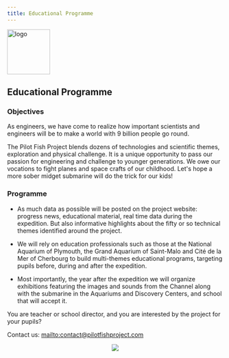 ```yaml
---
title: Educational Programme
---
```


<div class="row">
<div class="span1.5">

<img
 style="border: 0px solid ; width: 100px; height: 105px;"
 alt="logo" src="../images/LogoENL.gif">

</div>

<div class="span10.5">

## Educational Programme

</div>
</div>

### Objectives

As engineers, we have come to realize how important 
scientists and engineers will be to make a world with 9 billion people go round. 

The Pilot Fish Project blends dozens of technologies and scientific themes, 
exploration and physical challenge.
It is a unique opportunity to pass our passion for engineering and challenge to younger generations. 
We owe our vocations to fight planes and space crafts of our childhood. 
Let's hope a more sober midget submarine will do the trick for our kids!

### Programme

- As much data as possible will be posted on the project website: 
progress news, educational material, real time data during the expedition. 
But also informative highlights about the fifty or so technical themes identified around the project.

- We will rely on education professionals such as those at the National Aquarium of Plymouth,
the Grand Aquarium of Saint-Malo and Cité de la Mer of Cherbourg to build multi-themes educational programs, 
targeting pupils before, during and after the expedition.

- Most importantly, the year after the expedition we will organize exhibitions 
featuring the images and sounds from the Channel along with the submarine
in the Aquariums and Discovery Centers, and school that will accept it.  

You are teacher or school director, and you are interested by the project for your pupils?

Contact us: <mailto:contact@pilotfishproject.com>

<div style="text-align: center;">

![](../images/kidsub.gif)

</div>

